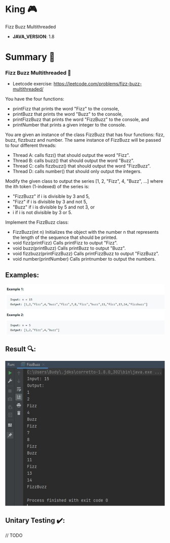 # King 🎮
Fizz Buzz Multithreaded
* **JAVA_VERSION**: 1.8
# Summary 🤔
### Fizz Buzz Multithreaded 🧵
* Leetcode exercise: https://leetcode.com/problems/fizz-buzz-multithreaded/

You have the four functions:

* printFizz that prints the word "Fizz" to the console,
* printBuzz that prints the word "Buzz" to the console,
* printFizzBuzz that prints the word "FizzBuzz" to the console, and
* printNumber that prints a given integer to the console.  

You are given an instance of the class FizzBuzz that has four functions: fizz, buzz, fizzbuzz and number. The same instance of FizzBuzz will be passed to four different threads:

* Thread A: calls fizz() that should output the word "Fizz".
* Thread B: calls buzz() that should output the word "Buzz".
* Thread C: calls fizzbuzz() that should output the word "FizzBuzz".
* Thread D: calls number() that should only output the integers.

Modify the given class to output the series [1, 2, "Fizz", 4, "Buzz", ...] where the ith token (1-indexed) of the series is:

* "FizzBuzz" if i is divisible by 3 and 5,
* "Fizz" if i is divisible by 3 and not 5,
* "Buzz" if i is divisible by 5 and not 3, or
* i if i is not divisible by 3 or 5.

Implement the FizzBuzz class:

* FizzBuzz(int n) Initializes the object with the number n that represents the length of the sequence that should be printed.
* void fizz(printFizz) Calls printFizz to output "Fizz".
* void buzz(printBuzz) Calls printBuzz to output "Buzz".
* void fizzbuzz(printFizzBuzz) Calls printFizzBuzz to output "FizzBuzz".
* void number(printNumber) Calls printnumber to output the numbers.

## Examples:
![ExamplesFizzBuzz](img/ExampleFizzBuzz.JPG)


## Result 🔍:

![Result](img/Result.JPG)

## Unitary Testing ✔️:

// TODO

